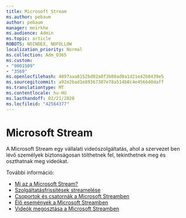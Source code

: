 ```yaml
---
title: Microsoft Stream
ms.author: pebaum
author: pebaum
manager: mnirkhe
ms.audience: Admin
ms.topic: article
ROBOTS: NOINDEX, NOFOLLOW
localization_priority: Normal
ms.collection: Adm_O365
ms.custom:
- "9001509"
- "3569"
ms.openlocfilehash: 4097aaa8152bd02a0f3b00ad8a1d21e42b8439e5
ms.sourcegitcommit: a92e2bad1e89367307e78a514b8c4e456640daff
ms.translationtype: MT
ms.contentlocale: hu-HU
ms.lasthandoff: 02/21/2020
ms.locfileid: "42564377"
---
```

# <a name="microsoft-stream"></a>Microsoft Stream

A Microsoft Stream egy vállalati videószolgáltatás, ahol a szervezet ben lévő személyek biztonságosan tölthetnek fel, tekinthetnek meg és oszthatnak meg videókat. 

További információ:

- [Mi az a Microsoft Stream?](https://docs.microsoft.com/en-us/stream/overview)
- [Szolgáltatásfrissítések streamelése](https://techcommunity.microsoft.com/t5/microsoft-stream-service-updates/bd-p/StreamAnnouncements)
- [Csoportok és csatornák a Microsoft Streamben](https://docs.microsoft.com/en-us/stream/groups-channels-organization)
- [Élő események a Microsoft Streamben](https://docs.microsoft.com/en-us/stream/live-event-overview)
- [Videók megosztása a Microsoft Streamben](https://docs.microsoft.com/en-us/stream/portal-share-video)
